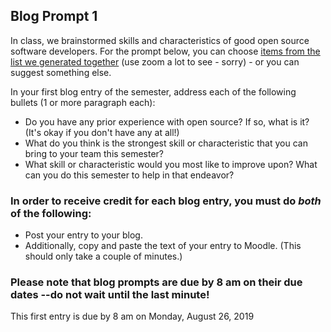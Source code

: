 ## Blog Prompt 1

In class, we brainstormed skills and characteristics of good open source software developers. 
For the prompt below, you can choose [items from the list we generated together](http://cs.berea.edu/courses/csc426/opensource-day1.pdf) (use zoom a lot to see - sorry) - or you can suggest something else.

In your first blog entry of the semester, address each of the following bullets (1 or more paragraph each):

  - Do you have any prior experience with open source? If so, what is it? (It's okay if you don't have any at all!)
  - What do you think is the strongest skill or characteristic that you can bring to your team this semester?
  - What skill or characteristic would you most like to improve upon? What can you do this semester to help in that endeavor?

### In order to receive credit for each blog entry, you must do *both* of the following:

  - Post your entry to your blog.
  - Additionally, copy and paste the text of your entry to Moodle. (This should only take a couple of minutes.)
  
### Please note that blog prompts are due by 8 am on their due dates --do not wait until the last minute! 
This first entry is due by 8 am on Monday, August 26, 2019

